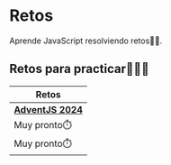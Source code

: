 # Retos

Aprende JavaScript resolviendo retos💪🏻.

## Retos para practicar💪🏻🚀

| Retos                                          |
| ---------------------------------------------- |
| [**AdventJS 2024**](./adventjs-2024/README.md) |
| Muy pronto⏱️                                   |
| Muy pronto⏱️                                   |
